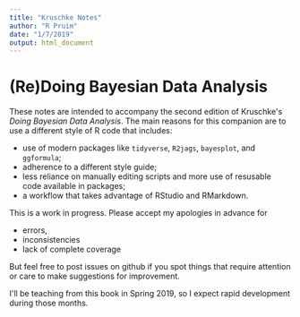 ```yaml
---
title: "Kruschke Notes"
author: "R Pruim"
date: "1/7/2019"
output: html_document
---
```



# (Re)Doing Bayesian Data Analysis

These notes are intended to accompany the second edition of Kruschke's 
*Doing Bayesian Data Analysis*.  The main reasons for this companion are
to use a different style of R code that includes:

  * use of modern packages like `tidyverse`, `R2jags`, `bayesplot`, and `ggformula`;
  * adherence to a different style guide;
  * less reliance on manually editing scripts and more use of resusable code available in packages;
  * a workflow that takes advantage of RStudio and RMarkdown.

This is a work in progress.  Please accept my apologies in advance for 

  * errors,
  * inconsistencies
  * lack of complete coverage
  
But feel free to post issues on github if you spot things that require attention
or care to make suggestions for improvement.

I'll be teaching from this book in Spring 2019, so I expect rapid development
during those months.

